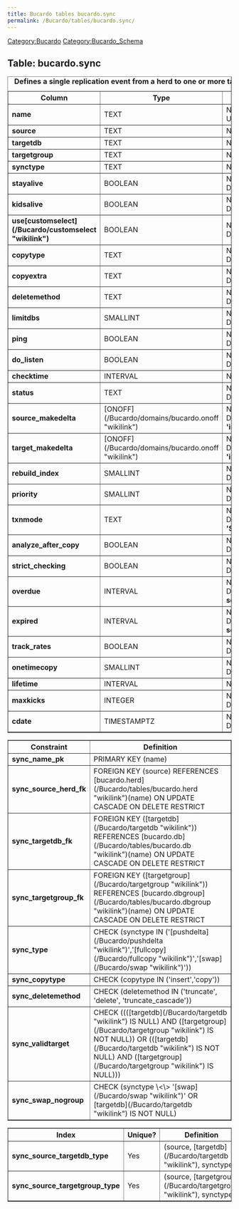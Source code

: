 ```yaml
---
title: Bucardo tables bucardo.sync
permalink: /Bucardo/tables/bucardo.sync/
---
```


[Category:Bucardo](/Category:Bucardo "wikilink") [Category:Bucardo_Schema](/Category:Bucardo_Schema "wikilink")

<h2>
Table: bucardo.sync

</h2>
<table border="1" cellpadding="3">
<caption style="white-space: nowrap">
<b>Defines a single replication event from a herd to one or more target databases</b>

</caption>
<tr>
<th>
Column

</th>
<th>
Type

</th>
<th>
Notes

</th>
</tr>
<tr>
<td>
<b>name</b>

</td>
<td>
TEXT

</td>
<td>
NOT NULL UNIQUE

</td>
</tr>
<tr>
<td>
<b>source</b>

</td>
<td>
TEXT

</td>
<td>
NOT NULL

</td>
</tr>
<tr>
<td>
<b>targetdb</b>

</td>
<td>
TEXT

</td>
<td>
NULL

</td>
</tr>
<tr>
<td>
<b>targetgroup</b>

</td>
<td>
TEXT

</td>
<td>
NULL

</td>
</tr>
<tr>
<td>
<b>synctype</b>

</td>
<td>
TEXT

</td>
<td>
NOT NULL

</td>
</tr>
<tr>
<td>
<b>stayalive</b>

</td>
<td>
BOOLEAN

</td>
<td>
NOT NULL DEFAULT <b>'true'</b>

</td>
</tr>
<tr>
<td>
<b>kidsalive</b>

</td>
<td>
BOOLEAN

</td>
<td>
NOT NULL DEFAULT <b>'true'</b>

</td>
</tr>
<tr>
<td>
<b>use[customselect](/Bucardo/customselect "wikilink")</b>

</td>
<td>
BOOLEAN

</td>
<td>
NOT NULL DEFAULT <b>'false'</b>

</td>
</tr>
<tr>
<td>
<b>copytype</b>

</td>
<td>
TEXT

</td>
<td>
NOT NULL DEFAULT <b>'copy'</b>

</td>
</tr>
<tr>
<td>
<b>copyextra</b>

</td>
<td>
TEXT

</td>
<td>
NOT NULL DEFAULT <b>''</b>

</td>
</tr>
<tr>
<td>
<b>deletemethod</b>

</td>
<td>
TEXT

</td>
<td>
NOT NULL DEFAULT <b>'delete'</b>

</td>
</tr>
<tr>
<td>
<b>limitdbs</b>

</td>
<td>
SMALLINT

</td>
<td>
NOT NULL DEFAULT <b>0</b>

</td>
</tr>
<tr>
<td>
<b>ping</b>

</td>
<td>
BOOLEAN

</td>
<td>
NOT NULL DEFAULT <b>true</b>

</td>
</tr>
<tr>
<td>
<b>do_listen</b>

</td>
<td>
BOOLEAN

</td>
<td>
NOT NULL DEFAULT <b>false</b>

</td>
</tr>
<tr>
<td>
<b>checktime</b>

</td>
<td>
INTERVAL

</td>
<td>
NULL

</td>
</tr>
<tr>
<td>
<b>status</b>

</td>
<td>
TEXT

</td>
<td>
NOT NULL DEFAULT <b>'active'</b>

</td>
</tr>
<tr>
<td>
<b>source_makedelta</b>

</td>
<td>
[ONOFF](/Bucardo/domains/bucardo.onoff "wikilink")

</td>
<td>
NOT NULL DEFAULT <b>'inherits'</b>

</td>
</tr>
<tr>
<td>
<b>target_makedelta</b>

</td>
<td>
[ONOFF](/Bucardo/domains/bucardo.onoff "wikilink")

</td>
<td>
NOT NULL DEFAULT <b>'inherits'</b>

</td>
</tr>
<tr>
<td>
<b>rebuild_index</b>

</td>
<td>
SMALLINT

</td>
<td>
NOT NULL DEFAULT <b>0</b>

</td>
</tr>
<tr>
<td>
<b>priority</b>

</td>
<td>
SMALLINT

</td>
<td>
NOT NULL DEFAULT <b>0</b>

</td>
</tr>
<tr>
<td>
<b>txnmode</b>

</td>
<td>
TEXT

</td>
<td>
NOT NULL DEFAULT <b>'SERIALIZABLE'</b>

</td>
</tr>
<tr>
<td>
<b>analyze_after_copy</b>

</td>
<td>
BOOLEAN

</td>
<td>
NOT NULL DEFAULT <b>'true'</b>

</td>
</tr>
<tr>
<td>
<b>strict_checking</b>

</td>
<td>
BOOLEAN

</td>
<td>
NOT NULL DEFAULT <b>'true'</b>

</td>
</tr>
<tr>
<td>
<b>overdue</b>

</td>
<td>
INTERVAL

</td>
<td>
NOT NULL DEFAULT <b>'0 seconds'::interval</b>

</td>
</tr>
<tr>
<td>
<b>expired</b>

</td>
<td>
INTERVAL

</td>
<td>
NOT NULL DEFAULT <b>'0 seconds'::interval</b>

</td>
</tr>
<tr>
<td>
<b>track_rates</b>

</td>
<td>
BOOLEAN

</td>
<td>
NOT NULL DEFAULT <b>'false'</b>

</td>
</tr>
<tr>
<td>
<b>onetimecopy</b>

</td>
<td>
SMALLINT

</td>
<td>
NOT NULL DEFAULT <b>0</b>

</td>
</tr>
<tr>
<td>
<b>lifetime</b>

</td>
<td>
INTERVAL

</td>
<td>
NULL

</td>
</tr>
<tr>
<td>
<b>maxkicks</b>

</td>
<td>
INTEGER

</td>
<td>
NOT NULL DEFAULT <b>0</b>

</td>
</tr>
<tr>
<td>
<b>cdate</b>

</td>
<td>
TIMESTAMPTZ

</td>
<td>
NOT NULL DEFAULT <b>now()</b>

</td>
</tr>
</table>
<table border="1" cellpadding="3" style="margin-top: 15px">
<tr>
<th>
Constraint

</th>
<th>
Definition

</th>
</tr>
<tr>
<td>
<b>sync_name_pk</b>

</td>
<td>
PRIMARY KEY (name)

</td>
</tr>
<tr>
<td>
<b>sync_source_herd_fk</b>

</td>
<td>
FOREIGN KEY (source) REFERENCES [bucardo.herd](/Bucardo/tables/bucardo.herd "wikilink")(name) ON UPDATE CASCADE ON DELETE RESTRICT

</td>
</tr>
<tr>
<td>
<b>sync_targetdb_fk</b>

</td>
<td>
FOREIGN KEY ([targetdb](/Bucardo/targetdb "wikilink")) REFERENCES [bucardo.db](/Bucardo/tables/bucardo.db "wikilink")(name) ON UPDATE CASCADE ON DELETE RESTRICT

</td>
</tr>
<tr>
<td>
<b>sync_targetgroup_fk</b>

</td>
<td>
FOREIGN KEY ([targetgroup](/Bucardo/targetgroup "wikilink")) REFERENCES [bucardo.dbgroup](/Bucardo/tables/bucardo.dbgroup "wikilink")(name) ON UPDATE CASCADE ON DELETE RESTRICT

</td>
</tr>
<tr>
<td>
<b>sync_type</b>

</td>
<td>
CHECK (synctype IN ('[pushdelta](/Bucardo/pushdelta "wikilink")','[fullcopy](/Bucardo/fullcopy "wikilink")','[swap](/Bucardo/swap "wikilink")'))

</td>
</tr>
<tr>
<td>
<b>sync_copytype</b>

</td>
<td>
CHECK (copytype IN ('insert','copy'))

</td>
</tr>
<tr>
<td>
<b>sync_deletemethod</b>

</td>
<td>
CHECK (deletemethod IN ('truncate', 'delete', 'truncate_cascade'))

</td>
</tr>
<tr>
<td>
<b>sync_validtarget</b>

</td>
<td>
CHECK ((([targetdb](/Bucardo/targetdb "wikilink") IS NULL) AND ([targetgroup](/Bucardo/targetgroup "wikilink") IS NOT NULL)) OR (([targetdb](/Bucardo/targetdb "wikilink") IS NOT NULL) AND ([targetgroup](/Bucardo/targetgroup "wikilink") IS NULL)))

</td>
</tr>
<tr>
<td>
<b>sync_swap_nogroup</b>

</td>
<td>
CHECK (synctype \<\> '[swap](/Bucardo/swap "wikilink")' OR [targetdb](/Bucardo/targetdb "wikilink") IS NOT NULL)

</td>
</tr>
</table>
<table border="1" cellpadding="3" style="margin-top: 15px">
<tr>
<th>
Index

</th>
<th>
Unique?

</th>
<th>
Definition

</th>
</tr>
<tr>
<td>
<b>sync_source_targetdb_type</b>

</td>
<td>
Yes

</td>
<td>
(source, [targetdb](/Bucardo/targetdb "wikilink"), synctype)

</td>
</tr>
<tr>
<td>
<b>sync_source_targetgroup_type</b>

</td>
<td>
Yes

</td>
<td>
(source, [targetgroup](/Bucardo/targetgroup "wikilink"), synctype)

</td>
</tr>
</table>
